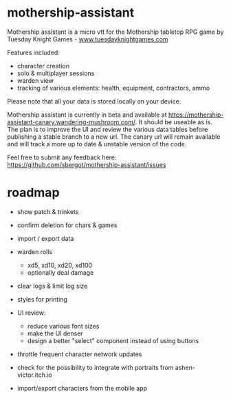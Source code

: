 # mothership-assistant

Mothership assistant is a micro vtt for the Mothership tabletop RPG game by Tuesday Knight Games - www.tuesdayknightgames.com

Features included:

- character creation
- solo & multiplayer sessions
- warden view
- tracking of various elements: health, equipment, contractors, ammo

Please note that all your data is stored locally on your device.

Mothership assistant is currently in beta and available at https://mothership-assistant-canary.wandering-mushroom.com/. It should be useable as is. The plan is to improve the UI and review the various data tables before publishing a stable branch to a new url. The canary url will remain available and will track a more up to date & unstable version of the code.

Feel free to submit any feedback here: https://github.com/sbergot/mothership-assistant/issues

# roadmap

- show patch & trinkets
- confirm deletion for chars & games
- import / export data
- warden rolls
  - xd5, xd10, xd20, xd100
  - optionally deal damage
- clear logs & limit log size
- styles for printing

- UI review:
  - reduce various font sizes
  - make the UI denser
  - design a better "select" component instead of using buttons
- throttle frequent character network updates
- check for the possibility to integrate with portraits from ashen-victor.itch.io
- import/export characters from the mobile app
